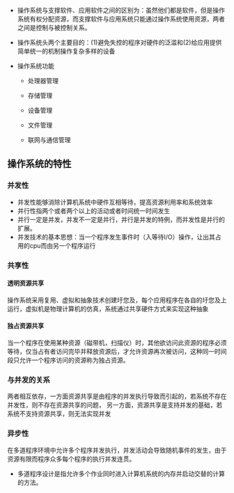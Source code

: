 - 操作系统与支撑软件、应用软件之间的区别为：虽然他们都是软件，但是操作系统有权分配资源，而支撑软件与应用系统只能通过操作系统使用资源，两者之间是控制与被控制关系。

- 操作系统头两个主要目的：(1)避免失控的程序对硬件的泛滥和(2)给应用提供简单统一的机制操作复杂多样的设备

- 操作系统功能

  - 处理器管理

  - 存储管理

  - 设备管理

  - 文件管理

  - 联网与通信管理

##  操作系统的特性    
  ### 并发性
  - 并发性能够消除计算机系统中硬件互相等待，提高资源利用率和系统效率
  - 并行性指两个或者两个以上的活动或者时间统一时间发生
  - 并行一定是并发，并发不一定是并行，并行是并发的特例，而并发性是并行的扩展。
  - 并发技术的基本思想：当一个程序发生事件时（入等待I/O）操作，让出其占用的cpu而由另一个程序运行
### 共享性
   #### 透明资源共享
   操作系统采用复用、虚拟和抽象技术创建圩您及，每个应用程序在各自的圩您及上运行，虚拟机是物理计算机的仿真，系统通过共享硬件方式来实现这种抽象
   #### 独占资源共享
   当一个程序在使用某种资源（磁带机，扫描仪）时，其他欲访问此资源的程序必须等待，仅当占有者访问完毕并释放资源后，才允许资源再次被访问，这种同一时间段只允许一个程序访问的资源称为独占资源。
   ### 与并发的关系
   两者相互依存，一方面资源共享是由程序的并发执行导致而引起的，若系统不存在并发性，则不存在资源共享的问题， 另一方面，资源共享是支持并发的基础，若系统不支持资源共享，则无法实现并发
   
### 异步性

在多道程序环境中允许多个程序并发执行，并发活动会导致随机事件的发生，由于资源有限而程序众多每个程序的执行并发连贯。

- 多道程序设计是指允许多个作业同时进入计算机系统的内存并启动交替的计算的方法。













